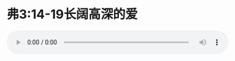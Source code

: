 # 弗3:14-19长阔高深的爱

<audio style="width: 100%;" preload="false" controls controlslist="nodownload"><source src="http://file.simai.life/audio/mp3/old/12306.mp3" type="audio/mpeg">Your browser does not support the audio element.</audio>


